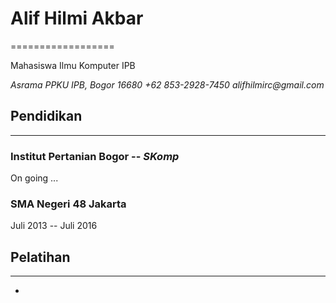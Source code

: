 # Alif Hilmi Akbar
==================

Mahasiswa Ilmu Komputer IPB

_Asrama PPKU IPB, Bogor 16680_
_+62 853-2928-7450_
_alifhilmirc@gmail.com_

## Pendidikan
-------------

### Institut Pertanian Bogor -- _SKomp_

On going ...

### SMA Negeri 48 Jakarta

Juli 2013 -- Juli 2016

## Pelatihan
------------

- 
